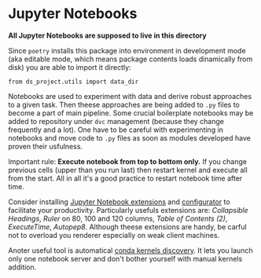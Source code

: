 # Jupyter Notebooks

**All Jupyter Notebooks are supposed to live in this directory**

Since `poetry` installs this package into environment in development mode (aka
editable mode, which means package contents loads dinamically from disk) you are
able to import it directly:

    from ds_project.utils import data_dir

Notebooks are used to experiment with data and derive robust approaches to a
given task. Then theese approaches are being added to `.py` files to become a
part of main pipeline. Some crucial boilerplate notebooks may be added to
repository under `dvc` management (because they change frequently and a lot).
One have to be careful with experimenting in notebooks and move code to `.py`
files as soon as modules developed have proven their usfulness.

Important rule: **Execute notebook from top to bottom only.** If you change
previous cells (upper than you run last) then restart kernel and execute all
from the start. All in all it's a good practice to restart notebook time after
time.

Consider installing
[Jupyter Notebook extensions](https://github.com/ipython-contrib/jupyter_contrib_nbextensions)
and
[configurator](https://github.com/Jupyter-contrib/jupyter_nbextensions_configurator)
to facilitate your productivity. Particularly usefuls extensions are:
_Collapsible Headings_, _Ruler_ on 80, 100 and 120 columns, _Table of Contents
(2)_, _ExecuteTime_, _Autopep8_. Although theese extensions are handy, be carful
not to overload you renderer especially on weak client machines.

Anoter useful tool is automatical
[conda kernels discovery](https://github.com/Anaconda-Platform/nb_conda_kernels).
It lets you launch only one notebook server and don't bother yourself with
manual kernels addition.
